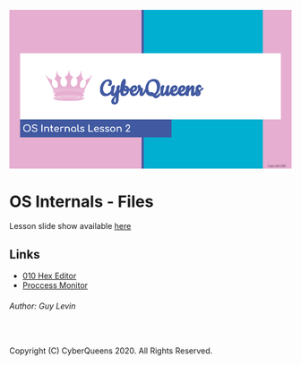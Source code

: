 
![Opening Slide](OS_Internals_Lesson_2.png?raw=true "Lesson 2 opening slide")

# OS Internals - Files

Lesson slide show available [here](https://docs.google.com/presentation/d/18PqmEthyNX5YgYEcLr5ip0g9ezA6ZWGAVdkS8dbW5sw/edit?usp=sharing)

## Links

* [010 Hex Editor](https://www.sweetscape.com/download/010editor/)
* [Proccess Monitor](https://docs.microsoft.com/en-us/sysinternals/downloads/procmon)


###### Author: Guy Levin

&nbsp;
&nbsp;

Copyright (C) CyberQueens 2020. All Rights Reserved.